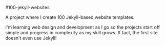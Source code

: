 #100-jekyll-websites

A project where I create 100 Jekyll-based website templates.

I'm learning web design and development as I go so the projects start off simple and progress in complexity as my skill grows. If fact, the first site doesn't even use Jekyll!